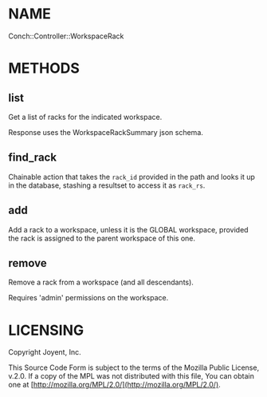 # NAME

Conch::Controller::WorkspaceRack

# METHODS

## list

Get a list of racks for the indicated workspace.

Response uses the WorkspaceRackSummary json schema.

## find\_rack

Chainable action that takes the `rack_id` provided in the path and looks it up in the
database, stashing a resultset to access it as `rack_rs`.

## add

Add a rack to a workspace, unless it is the GLOBAL workspace, provided the rack
is assigned to the parent workspace of this one.

## remove

Remove a rack from a workspace (and all descendants).

Requires 'admin' permissions on the workspace.

# LICENSING

Copyright Joyent, Inc.

This Source Code Form is subject to the terms of the Mozilla Public License,
v.2.0. If a copy of the MPL was not distributed with this file, You can obtain
one at [http://mozilla.org/MPL/2.0/](http://mozilla.org/MPL/2.0/).
